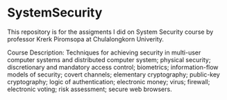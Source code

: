 # SystemSecurity

This repository is for the assigments I did on System Security course by professor Krerk Piromsopa at Chulalongkorn Univerity.

Course Description: Techniques for achieving security in multi-user computer systems and distributed computer system; physical security; discretionary and mandatory access control; biometrics; information-flow models of security; covert channels; elementary cryptography; public-key cryptography; logic of authentication; electronic money; virus; firewall; electronic voting; risk assessment; secure web browsers.
